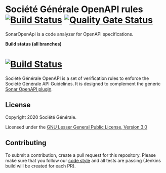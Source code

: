 # Société Générale OpenAPI rules [![Build Status](https://travis-ci.org/societe-generale/sg-openapi-plugin.svg?branch=master)](https://travis-ci.org/societe-generale/sg-openapi-plugin) [![Quality Gate Status](https://sonarcloud.io/api/project_badges/measure?project=societe-generale_sg-openapi-plugin&metric=alert_status)](https://sonarcloud.io/dashboard?id=societe-generale_sg-openapi-plugin)
SonarOpenApi is a code analyzer for OpenAPI specifications.

**Build status (all branches)**

[![Build Status](https://api.travis-ci.org/societe-generale/sg-openapi-plugin.svg)](https://travis-ci.org/societe-generale/sg-openapi-plugin)
==============================

Société Générale OpenAPI is a set of verification rules to enforce the Société Générale API Guidelines.
It is designed to complement the generic [Sonar OpenAPI plugin](https://github.com/societe-generale/sonar-openapi).

License
-------

Copyright 2020 Société Générale.

Licensed under the [GNU Lesser General Public License, Version 3.0](http://www.gnu.org/licenses/lgpl.txt)

Contributing
------------

To submit a contribution, create a pull request for this repository. Please make sure that you follow our
[code style](https://github.com/SonarSource/sonar-developer-toolset#code-style) and all tests are passing 
(Jenkins build will be created for each PR).
